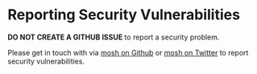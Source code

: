 # Reporting Security Vulnerabilities

**DO NOT CREATE A GITHUB ISSUE** to report a security problem.

Please get in touch with via [mosh on Github](https://github.com/moshthepitt) or [mosh on Twitter](https://twitter.com/moshthepitt) to report security vulnerabilities.